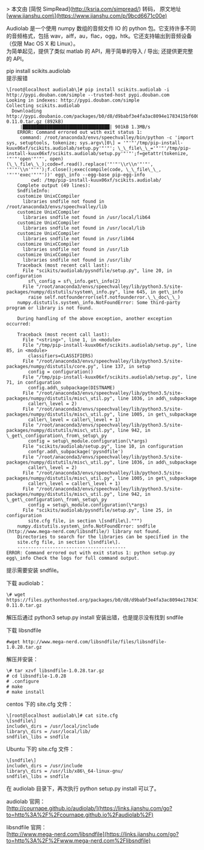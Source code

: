 \> 本文由 \[简悦 SimpRead\](http://ksria.com/simpread/) 转码， 原文地址 \[www.jianshu.com\](https://www.jianshu.com/p/9bcd6671c00e)

Audiolab 是一个使用 numpy 数组的音频文件 IO 的 python 包。它支持许多不同的音频格式，包括 wav，aiff，au，flac，ogg，htk。它还支持输出到音频设备（仅限 Mac OS X 和 Linux）。  
为简单起见，提供了类似 matlab 的 API，用于简单的导入 / 导出; 还提供更完整的 API。

pip install scikits.audiolab  
提示报错

```
\[root@localhost audiolab\]# pip install scikits.audiolab -i http://pypi.douban.com/simple --trusted-host pypi.douban.com
Looking in indexes: http://pypi.douban.com/simple
Collecting scikits.audiolab
  Downloading http://pypi.doubanio.com/packages/b0/d8/d9babf3e4fa3ac8094e1783415bf60015a696779f4da4c70ae6141aa5e3a/scikits.audiolab-0.11.0.tar.gz (892kB)
     |████████████████████████████████| 901kB 1.3MB/s 
    ERROR: Command errored out with exit status 1:
     command: /root/anaconda3/envs/speechvalley/bin/python -c 'import sys, setuptools, tokenize; sys.argv\[0\] = '"'"'/tmp/pip-install-kuux06xf/scikits.audiolab/setup.py'"'"'; \_\_file\_\_='"'"'/tmp/pip-install-kuux06xf/scikits.audiolab/setup.py'"'"';f=getattr(tokenize, '"'"'open'"'"', open)(\_\_file\_\_);code=f.read().replace('"'"'\\r\\n'"'"', '"'"'\\n'"'"');f.close();exec(compile(code, \_\_file\_\_, '"'"'exec'"'"'))' egg\_info --egg-base pip-egg-info
         cwd: /tmp/pip-install-kuux06xf/scikits.audiolab/
    Complete output (49 lines):
    SndfileInfo:
    customize UnixCCompiler
      libraries sndfile not found in /root/anaconda3/envs/speechvalley/lib
    customize UnixCCompiler
      libraries sndfile not found in /usr/local/lib64
    customize UnixCCompiler
      libraries sndfile not found in /usr/local/lib
    customize UnixCCompiler
      libraries sndfile not found in /usr/lib64
    customize UnixCCompiler
      libraries sndfile not found in /usr/lib
    customize UnixCCompiler
      libraries sndfile not found in /usr/lib/
    Traceback (most recent call last):
      File "scikits/audiolab/pysndfile/setup.py", line 20, in configuration
        sf\_config = sf\_info.get\_info(2)
      File "/root/anaconda3/envs/speechvalley/lib/python3.5/site-packages/numpy/distutils/system\_info.py", line 645, in get\_info
        raise self.notfounderror(self.notfounderror.\_\_doc\_\_)
    numpy.distutils.system\_info.NotFoundError: Some third-party program or library is not found.
    
    During handling of the above exception, another exception occurred:
    
    Traceback (most recent call last):
      File "<string>", line 1, in <module>
      File "/tmp/pip-install-kuux06xf/scikits.audiolab/setup.py", line 85, in <module>
        classifiers=CLASSIFIERS)
      File "/root/anaconda3/envs/speechvalley/lib/python3.5/site-packages/numpy/distutils/core.py", line 137, in setup
        config = configuration()
      File "/tmp/pip-install-kuux06xf/scikits.audiolab/setup.py", line 71, in configuration
        config.add\_subpackage(DISTNAME)
      File "/root/anaconda3/envs/speechvalley/lib/python3.5/site-packages/numpy/distutils/misc\_util.py", line 1036, in add\_subpackage
        caller\_level = 2)
      File "/root/anaconda3/envs/speechvalley/lib/python3.5/site-packages/numpy/distutils/misc\_util.py", line 1005, in get\_subpackage
        caller\_level = caller\_level + 1)
      File "/root/anaconda3/envs/speechvalley/lib/python3.5/site-packages/numpy/distutils/misc\_util.py", line 942, in \_get\_configuration\_from\_setup\_py
        config = setup\_module.configuration(\*args)
      File "scikits/audiolab/setup.py", line 10, in configuration
        confgr.add\_subpackage('pysndfile')
      File "/root/anaconda3/envs/speechvalley/lib/python3.5/site-packages/numpy/distutils/misc\_util.py", line 1036, in add\_subpackage
        caller\_level = 2)
      File "/root/anaconda3/envs/speechvalley/lib/python3.5/site-packages/numpy/distutils/misc\_util.py", line 1005, in get\_subpackage
        caller\_level = caller\_level + 1)
      File "/root/anaconda3/envs/speechvalley/lib/python3.5/site-packages/numpy/distutils/misc\_util.py", line 942, in \_get\_configuration\_from\_setup\_py
        config = setup\_module.configuration(\*args)
      File "scikits/audiolab/pysndfile/setup.py", line 25, in configuration
        site.cfg file, in section \[sndfile\].""")
    numpy.distutils.system\_info.NotFoundError: sndfile (http://www.mega-nerd.com/libsndfile/) library not found.
    Directories to search for the libraries can be specified in the
    site.cfg file, in section \[sndfile\].
    ----------------------------------------
ERROR: Command errored out with exit status 1: python setup.py egg\_info Check the logs for full command output.
```

提示需要安装 sndfile。

下载 audiolab：

```
\# wget https://files.pythonhosted.org/packages/b0/d8/d9babf3e4fa3ac8094e1783415bf60015a696779f4da4c70ae6141aa5e3a/scikits.audiolab-0.11.0.tar.gz
```

解压后通过 python3 setup.py install 安装出错，也是提示没有找到 sndfile

下载 libsndfile

```
#wget http://www.mega-nerd.com/libsndfile/files/libsndfile-1.0.28.tar.gz
```

解压并安装：

```
\# tar xzvf libsndfile-1.0.28.tar.gz
# cd libsndfile-1.0.28
# .configure
# make
# make install
```

centos 下的 site.cfg 文件：

```
\[root@localhost audiolab\]# cat site.cfg
\[sndfile\]
include\_dirs = /usr/local/include
library\_dirs = /usr/local/lib/
sndfile\_libs = sndfile
```

Ubuntu 下的 site.cfg 文件：

```
\[sndfile\]
include\_dirs = /usr/include
library\_dirs = /usr/lib/x86\_64-linux-gnu/
sndfile\_libs = sndfile
```

在 audiolab 目录下，再次执行 python setup.py install 可以了。

audiolab 官网：  
[http://cournape.github.io/audiolab/](https://links.jianshu.com/go?to=http%3A%2F%2Fcournape.github.io%2Faudiolab%2F)

libsndfile 官网：  
[http://www.mega-nerd.com/libsndfile](https://links.jianshu.com/go?to=http%3A%2F%2Fwww.mega-nerd.com%2Flibsndfile)